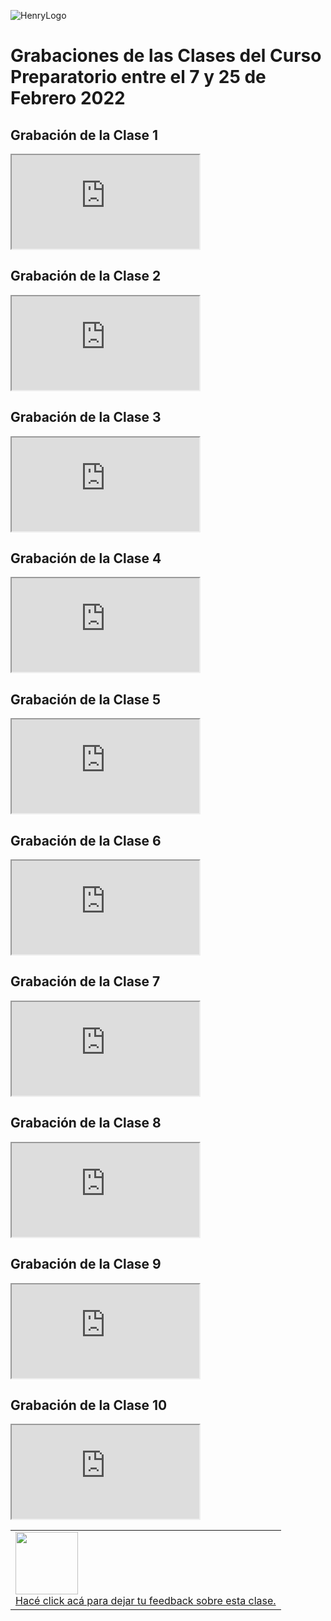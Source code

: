 ![HenryLogo](https://d31uz8lwfmyn8g.cloudfront.net/Assets/logo-henry-white-lg.png)

<!--# ANALYTICS:-->
<!-- Google tag (gtag.js) -->
<script async src="https://www.googletagmanager.com/gtag/js?id=UA-161500899-3">
</script>
<script>
  window.dataLayer = window.dataLayer || [];
  function gtag(){dataLayer.push(arguments);}
  gtag('js', new Date());
  gtag('config', 'UA-161500899-3');
</script>

<!--# GOOGLE TAG MANAGER-->
<!--# HEAD-->
<!-- Google Tag Manager -->
<script>
  (function(w,d,s,l,i){w[l]=w[l]||[];w[l].push({'gtm.start':
  new Date().getTime(),event:'gtm.js'});var f=d.getElementsByTagName(s)[0],
  j=d.createElement(s),dl=l!='dataLayer'?'&l='+l:'';j.async=true;j.src=
  'https://www.googletagmanager.com/gtm.js?id='+i+dl;f.parentNode.insertBefore(j,f);
  })(window,document,'script','dataLayer','GTM-5Z2JFWV');
</script>
<!-- End Google Tag Manager -->
<!--# BODY-->
<!-- Google Tag Manager (noscript) -->
<noscript>
  <iframe src="https://www.googletagmanager.com/ns.html?id=GTM-5Z2JFWV"
height="0" width="0" style="display:none;visibility:hidden">
  </iframe>
</noscript>
<!-- End Google Tag Manager (noscript) -->
<!-- Google tag (gtag.js) -->
<script async src="https://www.googletagmanager.com/gtag/js?id=G-LHV5X0V6Y9"><script>
<script>
  window.dataLayer = window.dataLayer || [];
  function gtag(){dataLayer.push(arguments);}
  gtag('js', new Date());
  gtag('config', 'G-LHV5X0V6Y9');
</script>

# Grabaciones de las Clases del Curso Preparatorio entre el 7 y 25 de Febrero 2022

## Grabación de la Clase 1

<div class="iframeContainer">
  <iframe src="https://player.vimeo.com/video/683356760" allow="autoplay; fullscreen" allowfullscreen></iframe>
</div>

## Grabación de la Clase 2

<div class="iframeContainer">
  <iframe src="https://player.vimeo.com/video/674888247" allow="autoplay; fullscreen" allowfullscreen></iframe>
</div>

## Grabación de la Clase 3

<div class="iframeContainer">
  <iframe src="https://player.vimeo.com/video/675579686" allow="autoplay; fullscreen" allowfullscreen></iframe>
</div>

## Grabación de la Clase 4

<div class="iframeContainer">
  <iframe src="https://player.vimeo.com/video/676013575" allow="autoplay; fullscreen" allowfullscreen></iframe>
</div>

## Grabación de la Clase 5

<div class="iframeContainer">
  <iframe src="https://player.vimeo.com/video/676404775" allow="autoplay; fullscreen" allowfullscreen></iframe>
</div>

## Grabación de la Clase 6

<div class="iframeContainer">
  <iframe src="https://player.vimeo.com/video/677267773" allow="autoplay; fullscreen" allowfullscreen></iframe>
</div>

## Grabación de la Clase 7

<div class="iframeContainer">
  <iframe src="https://player.vimeo.com/video/678360524" allow="autoplay; fullscreen" allowfullscreen></iframe>
</div>

## Grabación de la Clase 8

<div class="iframeContainer">
  <iframe src="https://player.vimeo.com/video/678360802" allow="autoplay; fullscreen" allowfullscreen></iframe>
</div>

## Grabación de la Clase 9

<div class="iframeContainer">
  <iframe src="https://player.vimeo.com/video/678752961" allow="autoplay; fullscreen" allowfullscreen></iframe>
</div>

## Grabación de la Clase 10

<div class="iframeContainer">
  <iframe src="https://player.vimeo.com/video/679179631" allow="autoplay; fullscreen" allowfullscreen></iframe>
</div>

<table class="hide" width="100%" style='table-layout:fixed;'>
  <tr>
    <td>
      <a href="https://airtable.com/shrSzEYT4idEFGB8d?prefill_clase=00-PrimerosPasos">
        <img src="https://static.thenounproject.com/png/204643-200.png" width="100"/>
        <br>
        Hacé click acá para dejar tu feedback sobre esta clase.
      </a>
    </td>
  </tr>
</table>
